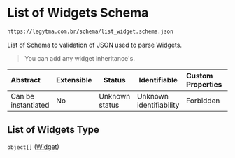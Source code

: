 # List of Widgets Schema

```txt
https://legytma.com.br/schema/list_widget.schema.json
```

List of Schema to validation of JSON used to parse Widgets.


> You can add any widget inheritance's.
>

| Abstract            | Extensible | Status         | Identifiable            | Custom Properties | Additional Properties | Access Restrictions | Defined In                                                                          |
| :------------------ | ---------- | -------------- | ----------------------- | :---------------- | --------------------- | ------------------- | ----------------------------------------------------------------------------------- |
| Can be instantiated | No         | Unknown status | Unknown identifiability | Forbidden         | Allowed               | none                | [list_widget.schema.json](../schema/list_widget.schema.json) |

## List of Widgets Type

`object[]` ([Widget](list_widget-widget.md))
